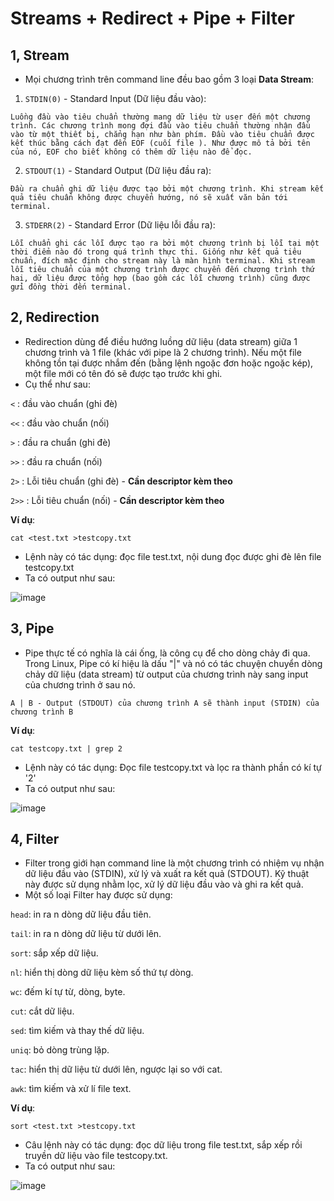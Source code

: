 # Streams + Redirect + Pipe + Filter
## 1, Stream
* Mọi chương trình trên command line đều bao gồm 3 loại **Data Stream**:

1. `STDIN(0)` - Standard Input (Dữ liệu đầu vào):
 
```
Luồng đầu vào tiêu chuẩn thường mang dữ liệu từ user đến một chương trình. Các chương trình mong đợi đầu vào tiêu chuẩn thường nhận đầu vào từ một thiết bị, chẳng hạn như bàn phím. Đầu vào tiêu chuẩn được kết thúc bằng cách đạt đến EOF (cuối file ). Như được mô tả bởi tên của nó, EOF cho biết không có thêm dữ liệu nào để đọc.
```

2. `STDOUT(1)` - Standard Output (Dữ liệu đầu ra):

```
Đầu ra chuẩn ghi dữ liệu được tạo bởi một chương trình. Khi stream kết quả tiêu chuẩn không được chuyển hướng, nó sẽ xuất văn bản tới terminal.
```

3. `STDERR(2)` - Standard Error (Dữ liệu lỗi đầu ra):

```
Lỗi chuẩn ghi các lỗi được tạo ra bởi một chương trình bị lỗi tại một thời điểm nào đó trong quá trình thực thi. Giống như kết quả tiêu chuẩn, đích mặc định cho stream này là màn hình terminal. Khi stream lỗi tiêu chuẩn của một chương trình được chuyển đến chương trình thứ hai, dữ liệu được tổng hợp (bao gồm các lỗi chương trình) cũng được gửi đồng thời đến terminal.
```

## 2, Redirection
* Redirection dùng để điều hướng luồng dữ liệu (data stream) giữa 1 chương trình và 1 file (khác với pipe là 2 chương trình). Nếu một file không tồn tại được nhắm đến (bằng lệnh ngoặc đơn hoặc ngoặc kép), một file mới có tên đó sẽ được tạo trước khi ghi.
* Cụ thể như sau:
 
`<` : đầu vào chuẩn (ghi đè)

`<<` : đầu vào chuẩn (nối)

`>` : đầu ra chuẩn (ghi đè)

`>>` : đầu ra chuẩn (nối)

`2>` : Lỗi tiêu chuẩn (ghi đè) - **Cần descriptor kèm theo**

`2>>` : Lỗi tiêu chuẩn (nối) - **Cần descriptor kèm theo**

**Ví dụ**:
```
cat <test.txt >testcopy.txt
```
* Lệnh này có tác dụng: đọc file test.txt, nội dung đọc được ghi đè lên file testcopy.txt
* Ta có output như sau:

![image](https://user-images.githubusercontent.com/88284121/196395315-e6e8c2dd-a2b1-4438-925d-a4fedcc493aa.png)


## 3, Pipe
* Pipe thực tế có nghĩa là cái ống, là công cụ để cho dòng chảy đi qua. Trong Linux, Pipe có kí hiệu là dấu "|" và nó có tác chuyện chuyển dòng chảy dữ liệu (data stream) từ output của chương trình này sang input của chương trình ở sau nó.
```
A | B - Output (STDOUT) của chương trình A sẽ thành input (STDIN) của chương trình B
```
**Ví dụ**:
```
cat testcopy.txt | grep 2
```
* Lệnh này có tác dụng: Đọc file testcopy.txt và lọc ra thành phần có kí tự '2'
* Ta có output như sau:

![image](https://user-images.githubusercontent.com/88284121/196396880-03c0f72f-1d8b-4017-8ec1-9ae985dfd7bb.png)
## 4, Filter
* Filter trong giới hạn command line là một chương trình có nhiệm vụ nhận dữ liệu đầu vào (STDIN), xử lý và xuất ra kết quả (STDOUT). Kỹ thuật này được sử dụng nhằm lọc, xử lý dữ liệu đầu vào và ghi ra kết quả.
* Một số loại Filter hay được sử dụng:

`head`: in ra n dòng dữ liệu đầu tiên.

`tail`: in ra n dòng dữ liệu từ dưới lên.

`sort`: sắp xếp dữ liệu.

`nl`: hiển thị dòng dữ liệu kèm số thứ tự dòng.

`wc`: đếm kí tự từ, dòng, byte.

`cut`: cắt dữ liệu.

`sed`: tìm kiếm và thay thế dữ liệu.

`uniq`: bỏ dòng trùng lặp.

`tac`: hiển thị dữ liệu từ dưới lên, ngược lại so với cat.

`awk`: tìm kiếm và xử lí file text.

**Ví dụ**:
```
sort <test.txt >testcopy.txt
```

* Câu lệnh này có tác dụng: đọc dữ liệu trong file test.txt, sắp xếp rồi truyền dữ liệu vào file testcopy.txt.
* Ta có output như sau:

![image](https://user-images.githubusercontent.com/88284121/196401240-da0db9bf-d8b1-43b5-a878-f20c96238deb.png)
